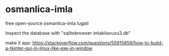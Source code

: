 # osmanlica-imla

free open-source osmanlica-imla lugati

Inspect the database with "sqlitebrowser imlakilavuzu3.db"

make it app: https://stackoverflow.com/questions/55915859/how-to-build-a-tkinter-gui-in-linux-like-exe-in-window